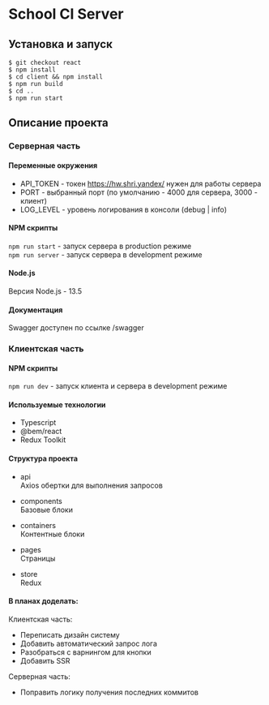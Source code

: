 # School CI Server

## Установка и запуск

```shell
$ git checkout react
$ npm install
$ cd client && npm install
$ npm run build
$ cd ..
$ npm run start
```

## Описание проекта

### Серверная часть

#### Переменные окружения

- API_TOKEN - токен https://hw.shri.yandex/ нужен для работы сервера
- PORT - выбранный порт (по умолчанию - 4000 для сервера, 3000 - клиент)
- LOG_LEVEL - уровень логирования в консоли (debug | info)

#### NPM скрипты

`npm run start` - запуск сервера в production режиме <br>
`npm run server` - запуск сервера в development режиме <br>

#### Node.js

Версия Node.js - 13.5

#### Документация

Swagger доступен по ссылке /swagger

### Клиентская часть

#### NPM скрипты

`npm run dev` - запуск клиента и сервера в development режиме <br>

#### Используемые технологии

- Typescript
- @bem/react
- Redux Toolkit

#### Структура проекта

- api <br>
  Axios обертки для выполнения запросов

- components <br>
  Базовые блоки

- containers <br>
  Контентные блоки

- pages <br>
  Страницы

- store <br>
  Redux

#### В планах доделать:

Клиентская часть:

- Переписать дизайн систему
- Добавить автоматический запрос лога
- Разобраться с варнингом для кнопки
- Добавить SSR

Серверная часть:

- Поправить логику получения последних коммитов
